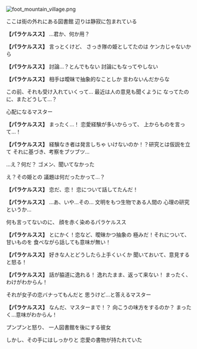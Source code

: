 
![foot_mountain_village.png](../images/backgrounds/foot_mountain_village.png)

ここは街の外れにある図書館
辺りは静寂に包まれている

**【パラケルスス】**
…君か、何か用？

**【パラケルスス】**
言っとくけど、
さっき隊の姫としてたのは
ケンカじゃないから

**【パラケルスス】**
討論…？とんでもない
討論にもなってやしない

**【パラケルスス】**
相手は曖昧で抽象的なことしか
言わないんだからな

この前、それも受け入れていくって…
最近は人の意見も聞くように
なってたのに、またどうして…？

心配になるマスター

**【パラケルスス】**
まったく…！
恋愛経験が多いからって、
上からものを言って…！

**【パラケルスス】**
経験なき者は発言しちゃ
いけないのか！？研究とは仮説を立て
それに基づき、考察をブツブツ…

…え？何だ？
ゴメン、聞いてなかった

え？その姫との
議題は何だったかって…？

**【パラケルスス】**
恋だ、恋！
恋について話してたんだ！

**【パラケルスス】**
…あ、いや…その…
文明をもつ生物である人間の
心理の研究というか…

何も言ってないのに、
顔を赤く染めるパラケルスス

**【パラケルスス】**
とにかく！恋など、曖昧かつ抽象の
極みだ！それについて、甘いものを
食べながら話しても意味が無い！

**【パラケルスス】**
好きな人とどうしたら上手くいくか
聞いておいて、意見すると怒る！

**【パラケルスス】**
話が脇道に逸れる！
逸れたまま、返って来ない！
まったく、わけがわからん！

それが女子の恋バナってもんだと
思うけど…と答えるマスター

**【パラケルスス】**
なんだ、マスターまで！？
向こうの味方をするのか？
まったく…意味がわからん！

プンプンと怒り、
一人図書館を後にする彼女

しかし、その手にはしっかりと
恋愛の書物が持たれていた